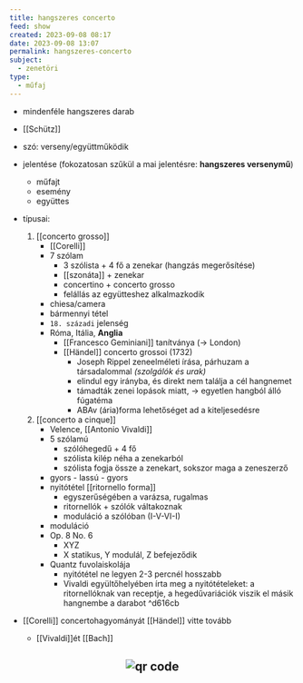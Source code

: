 ```yaml
---
title: hangszeres concerto
feed: show
created: 2023-09-08 08:17
date: 2023-09-08 13:07
permalink: hangszeres-concerto
subject:
  - zenetöri
type:
  - műfaj
---
```


- mindenféle hangszeres darab
- [[Schütz]]
- szó: verseny/együttműködik
- jelentése (fokozatosan szűkül a mai jelentésre: **hangszeres versenymű**)
	- műfajt
	- esemény
	- együttes
- típusai:
	1. [[concerto grosso]]
		- [[Corelli]]
		- 7 szólam
			- 3 szólista + 4 fő a zenekar (hangzás megerősítése)
			- [[szonáta]] + zenekar
			- concertino + concerto grosso
			- felállás az együtteshez alkalmazkodik
		- chiesa/camera
		- bármennyi tétel
		- `18. századi` jelenség
		- Róma, Itália, **Anglia**
			- [[Francesco Geminiani]] tanítványa (-> London)
			- [[Händel]] concerto grossoi (1732)
				- Joseph Rippel zeneelméleti írása, párhuzam a társadalommal *(szolgálók és urak)*
				- elindul egy irányba, és direkt nem találja a cél hangnemet
				- támadták zenei lopások miatt, -> egyetlen hangból álló fúgatéma
				- ABAv (ária)forma lehetőséget ad a kiteljesedésre
	2. [[concerto a cinque]]
		- Velence, [[Antonio Vivaldi]] 
		- 5 szólamú
			- szólóhegedű + 4 fő
			- szólista kilép néha a zenekarból
			- szólista fogja össze a zenekart, sokszor maga a zeneszerző
		- gyors - lassú - gyors
		- nyitótétel [[ritornello forma]]
			- egyszerűségében a varázsa, rugalmas
			- ritornellók + szólók váltakoznak
			- moduláció a szólóban (I-V-VI-I)
		- moduláció
		- Op. 8 No. 6
			- XYZ
			- X statikus, Y modulál, Z befejeződik
		- Quantz fuvolaiskolája
			- nyitótétel ne legyen 2-3 percnél hosszabb
			- Vivaldi együltőhelyében írta meg a nyitótételeket: a ritornellóknak van receptje, a hegedűvariációk viszik el másik hangnembe a darabot ^d616cb
	
- [[Corelli]] concertohagyományát [[Händel]] vitte tovább
	- [[Vivaldi]]ét [[Bach]]



## <p style="text-align: center;"><img src="https://chart.googleapis.com/chart?cht=qr&chl=https://notes.andrasdenes.com/hangszeres-concerto&chs=180x180&choe=UTF-8&chld=L|2" alt="qr code"></p>

